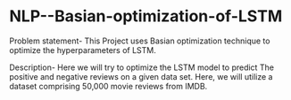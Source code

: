 # NLP--Basian-optimization-of-LSTM
Problem statement- This Project uses Basian optimization technique to optimize the hyperparameters of LSTM.

Description-
Here we will try to optimize the LSTM model to predict The positive and negative reviews on a given data set. Here, we will utilize a dataset comprising 50,000 movie reviews from IMDB. 
